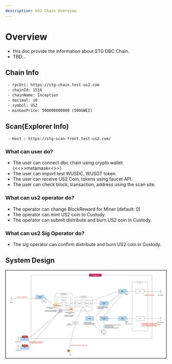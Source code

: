```yaml
---
description: US2 Chain Overview 
---
```


# Overview
- this doc provide the information about STG DBC Chain.
- TBD...

## Chain Info
```
 - rpcUri: https://stg-chain.test-us2.com
 - chainId: 1516
 - chainName: Inception
 - decimal: 18
 - symbol: US2
 - minGasPrice: 500000000000 (500GWEI)
```

## Scan(Explorer Info)
```
 - Host : https://stg-scan-front.test-us2.com/
```


### What can user do?
- The user can connect dbc chain using crypto wallet. (<<>>metamask<<>>)
- The user can import test WUSDC, WUSDT token.
- The user can receive US2 Coin, tokens using faucet API.
- The user can check block, transaction, address using the scan site.

### What can us2 operator do?
- The operator can change BlockReward for Miner (default: 0)
- The operator can mint US2 coin to Custody.
- The operator can submit distribute and burn US2 coin in Custody.

### What can us2 Sig Operator do?
- The sig operator can confirm distribute and burn US2 coin in Custody.




## System Design
![System Design](../resources/image/system.png)
